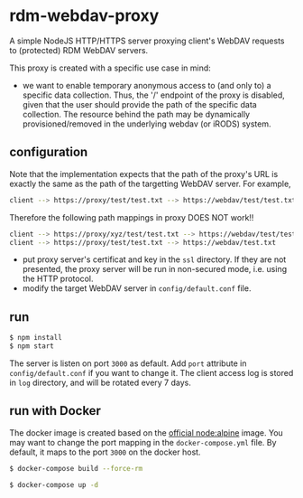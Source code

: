 # rdm-webdav-proxy

A simple NodeJS HTTP/HTTPS server proxying client's WebDAV requests to (protected) RDM WebDAV servers.

This proxy is created with a specific use case in mind:

- we want to enable temporary anonymous access to (and only to) a specific data collection.  Thus, the '/' endpoint of the proxy is disabled, given that the user should provide the path of the specific data collection.  The resource behind the path may be dynamically provisioned/removed in the underlying webdav (or iRODS) system.

## configuration

Note that the implementation expects that the path of the proxy's URL is exactly the same as the path of the targetting WebDAV server.  For example,

```bash
client --> https://proxy/test/test.txt --> https://webdav/test/test.txt
```

Therefore the following path mappings in proxy DOES NOT work!!

```bash
client --> https://proxy/xyz/test/test.txt --> https://webdav/test/tests.txt
client --> https://proxy/test/test.txt --> https://webdav/test.txt
```

- put proxy server's certificat and key in the `ssl` directory.  If they are not presented, the proxy server will be run in non-secured mode, i.e. using the HTTP protocol.
- modify the target WebDAV server in `config/default.conf` file.

## run

```bash
$ npm install
$ npm start
```

The server is listen on port `3000` as default.  Add `port` attribute in `config/default.conf` if you want to change it.  The client access log is stored in `log` directory, and will be rotated every 7 days.

## run with Docker

The docker image is created based on the [official node:alpine](https://hub.docker.com/_/node/) image.  You may want to change the port mapping in the `docker-compose.yml` file.  By default, it maps to the port `3000` on the docker host.

```bash
$ docker-compose build --force-rm

$ docker-compose up -d
``` 
